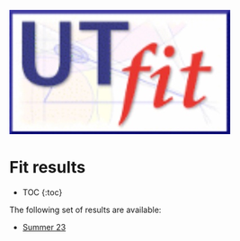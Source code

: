 ![UTfit_logo](/docs/assets/images/utfit_logo.jpg)
# Fit results
* TOC {:toc}

The following set of results are available:
- [Summer 23](summer_23/README.md)